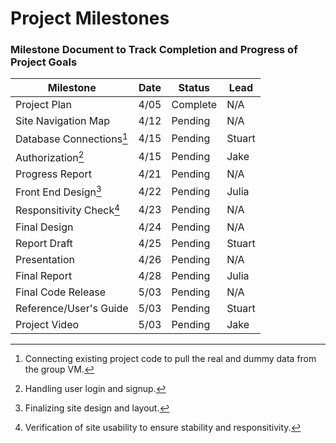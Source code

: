 # Project Milestones
### Milestone Document to Track Completion and Progress of Project Goals

| Milestone | Date | Status | Lead |
| --------- | ---- | ------ | ---- |
| Project Plan  | 4/05 | Complete | N/A |
| Site Navigation Map | 4/12 | Pending | N/A |
| Database Connections[^1] | 4/15 | Pending | Stuart |
| Authorization[^2] | 4/15 | Pending | Jake |
| Progress Report | 4/21 | Pending | N/A |
| Front End Design[^3] | 4/22 | Pending | Julia |
| Responsitivity Check[^4] | 4/23 | Pending | N/A |
| Final Design | 4/24 | Pending | N/A |
| Report Draft | 4/25 | Pending | Stuart |
| Presentation | 4/26 | Pending | N/A |
| Final Report | 4/28 | Pending | Julia |
| Final Code Release | 5/03 | Pending | N/A |
| Reference/User's Guide | 5/03 | Pending | Stuart |
| Project Video | 5/03 | Pending | Jake |


[^1]: Connecting existing project code to pull the real and dummy data from the group VM.
[^2]: Handling user login and signup.
[^3]: Finalizing site design and layout.
[^4]: Verification of site usability to ensure stability and responsitivity.
